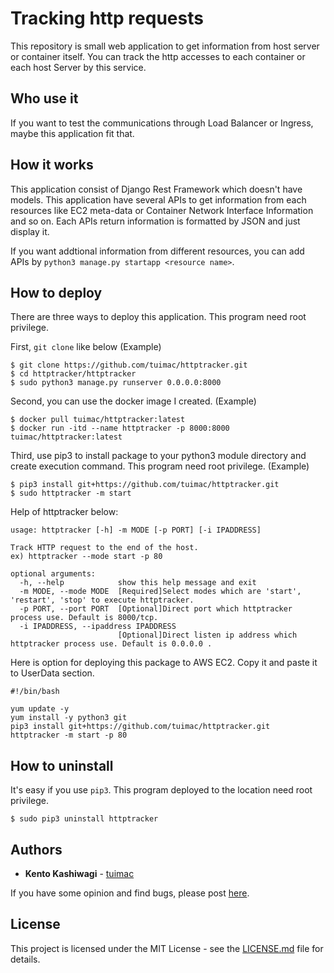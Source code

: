 # Tracking http requests

This repository is small web application to get information from host server or container itself.
You can track the http accesses to each container or each host Server by this service.

## Who use it

If you want to test the communications through Load Balancer or Ingress,
maybe this application fit that.

## How it works

This application consist of Django Rest Framework which doesn't have models.
This application have several APIs to get information from each resources like EC2 meta-data or 
Container Network Interface Information and so on.
Each APIs return information is formatted by JSON and just display it.

If you want addtional information from different resources,
you can add APIs by `python3 manage.py startapp <resource name>`.

## How to deploy

There are three ways to deploy this application. This program need root privilege.

First, `git clone` like below
(Example)
```
$ git clone https://github.com/tuimac/httptracker.git
$ cd httptracker/httptracker
$ sudo python3 manage.py runserver 0.0.0.0:8000
```

Second, you can use the docker image I created.
(Example)
```
$ docker pull tuimac/httptracker:latest
$ docker run -itd --name httptracker -p 8000:8000 tuimac/httptracker:latest
```

Third, use pip3 to install package to your python3 module directory and
create execution command. This program need root privilege.
(Example)
```
$ pip3 install git+https://github.com/tuimac/httptracker.git
$ sudo httptracker -m start
```
Help of httptracker below:

```
usage: httptracker [-h] -m MODE [-p PORT] [-i IPADDRESS]

Track HTTP request to the end of the host. 
ex) httptracker --mode start -p 80

optional arguments:
  -h, --help            show this help message and exit
  -m MODE, --mode MODE  [Required]Select modes which are 'start', 'restart', 'stop' to execute httptracker.
  -p PORT, --port PORT  [Optional]Direct port which httptracker process use. Default is 8000/tcp.
  -i IPADDRESS, --ipaddress IPADDRESS
                        [Optional]Direct listen ip address which httptracker process use. Default is 0.0.0.0 .
```
Here is option for deploying this package to AWS EC2. Copy it and paste it to UserData section.

```
#!/bin/bash

yum update -y
yum install -y python3 git
pip3 install git+https://github.com/tuimac/httptracker.git
httptracker -m start -p 80
```
## How to uninstall

It's easy if you use `pip3`. 
This program deployed to the location need root privilege.

```
$ sudo pip3 uninstall httptracker
```

## Authors

* **Kento Kashiwagi** - [tuimac](https://github.com/tuimac)

If you have some opinion and find bugs, please post [here](https://github.com/tuimac/httptracker/issues).

## License

This project is licensed under the MIT License - see the [LICENSE.md](https://github.com/tuimac/httptracker/LICENSE.md) file for details.
